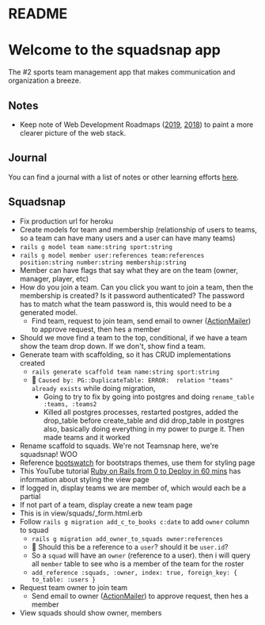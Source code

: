 # README

# Welcome to the squadsnap app

The #2 sports team management app that makes communication and organization a breeze.

## Notes
* Keep note of Web Development Roadmaps ([2019](https://github.com/kamranahmedse/developer-roadmap), [2018](https://codeburst.io/the-2018-web-developer-roadmap-826b1b806e8d)) to paint a more clearer picture of the web stack.

## Journal
You can find a journal with a list of notes or other learning efforts [here](https://github.com/weteamsteve/squadsnap/wiki/Journal).

## Squadsnap
  * Fix production url for heroku
  * Create models for team and membership (relationship of users to teams, so a team can have many users and a user can have many teams)
  * `rails g model team name:string sport:string`
  * `rails g model member user:references team:references position:string number:string membership:string`
  * Member can have flags that say what they are on the team (owner, manager, player, etc)
  * How do you join a team. Can you click you want to join a team, then the membership is created? Is it password authenticated? The password has to match what the team password is, this would need to be a generated model.
    * Find team, request to join team, send email to owner ([ActionMailer](https://guides.rubyonrails.org/action_mailer_basics.html)) to approve request, then hes a member
  * Should we move find a team to the top, conditional, if we have a team show the team drop down. If we don't, show find a team.
  * Generate team with scaffolding, so it has CRUD implementations created
    * `rails generate scaffold team name:string sport:string`
    * 🐞 `Caused by: PG::DuplicateTable: ERROR:  relation "teams" already exists` while doing migration,
      * Going to try to fix by going into postgres and doing `rename_table :teams, :teams2`
      * Killed all postgres processes, restarted postgres, added the drop_table before create_table and did drop_table in postgres also, basically doing everything in my power to purge it. Then made teams and it worked
  * Rename scaffold to squads. We're not Teamsnap here, we're squadsnap! WOO
  * Reference [bootswatch](https://bootswatch.com/) for bootstraps themes, use them for styling page
  * This YouTube tutorial [Ruby on Rails from 0 to Deploy in 60 mins](https://youtu.be/86P3hX05QXI?t=1973)
 has information about styling the view page
  * If logged in, display teams we are member of, which would each be a partial
  * If not part of a team, display create a new team page
  * This is in view/squads/_form.html.erb
  * Follow `rails g migration add_c_to_books c:date` to add `owner` column to squad
    * `rails g migration add_owner_to_squads owner:references`
    * 🐞 Should this be a reference to a `user`? should it be `user.id`?
    * So a `squad` will have an `owner` (reference to a user). then i will query all `member` table to see who is a member of the team for the roster
    * `add_reference :squads, :owner, index: true, foreign_key: { to_table: :users }`
  * Request team owner to join team
    * Send email to owner ([ActionMailer](https://guides.rubyonrails.org/action_mailer_basics.html)) to approve request, then hes a member
  * View squads should show owner, members
